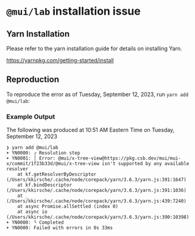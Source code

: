 # `@mui/lab` installation issue

## Yarn Installation

Please refer to the yarn installation guide for details on installing Yarn.

https://yarnpkg.com/getting-started/install

## Reproduction

To reproduce the error as of Tuesday, September 12, 2023, run `yarn add @mui/lab`:

### Example Output

The following was produced at 10:51 AM Eastern Time on Tuesday, September 12, 2023

```
❯ yarn add @mui/lab
➤ YN0000: ┌ Resolution step
➤ YN0001: │ Error: @mui/x-tree-view@https://pkg.csb.dev/mui/mui-x/commit/1f23b33d/@mui/x-tree-view isn't supported by any available resolver
    at kf.getResolverByDescriptor (/Users/kkirsche/.cache/node/corepack/yarn/3.6.3/yarn.js:391:1647)
    at kf.bindDescriptor (/Users/kkirsche/.cache/node/corepack/yarn/3.6.3/yarn.js:391:1036)
    at _ (/Users/kkirsche/.cache/node/corepack/yarn/3.6.3/yarn.js:439:7240)
    at async Promise.allSettled (index 0)
    at async io (/Users/kkirsche/.cache/node/corepack/yarn/3.6.3/yarn.js:390:10398)
➤ YN0000: └ Completed
➤ YN0000: Failed with errors in 0s 33ms
```
